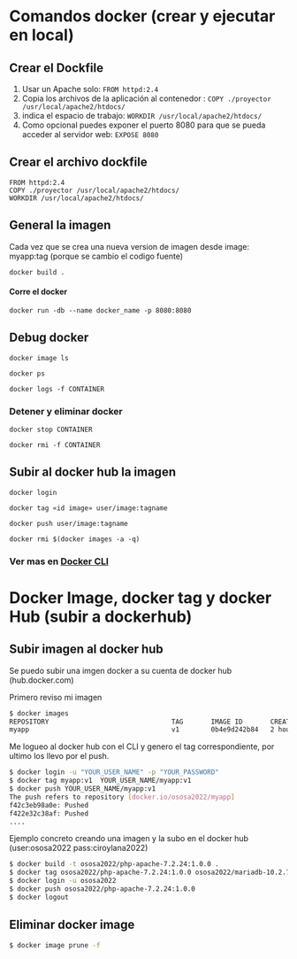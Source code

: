 # Comandos docker (crear y ejecutar en local) 

## Crear el Dockfile 

1. Usar un Apache solo: `FROM httpd:2.4` 
1. Copia los archivos de la aplicación al contenedor : `COPY ./proyector /usr/local/apache2/htdocs/`
1. indica el espacio de trabajo: `WORKDIR /usr/local/apache2/htdocs/`
1. Como opcional puedes exponer el puerto 8080 para que se pueda acceder al servidor web: `EXPOSE 8080`

##  Crear el archivo dockfile

```
FROM httpd:2.4
COPY ./proyector /usr/local/apache2/htdocs/
WORKDIR /usr/local/apache2/htdocs/
```

## General la imagen

Cada vez que se crea una nueva version de imagen desde image: myapp:tag (porque se cambio el codigo fuente)

```
docker build .
```

#### Corre el docker

`docker run -db --name docker_name -p 8080:8080` 

## Debug docker

`docker image ls`

`docker ps`

`docker logs -f CONTAINER`

### Detener y eliminar docker

`docker stop CONTAINER`

`docker rmi -f CONTAINER`



## Subir al docker hub la imagen

`docker login`

`docker tag «id image» user/image:tagname`

`docker push user/image:tagname`

`docker rmi $(docker images -a -q)`

### Ver mas en [Docker CLI](https://docs.docker.com/engine/reference/run/)


# Docker Image, docker tag y docker Hub (subir a dockerhub)

## Subir imagen al docker hub

Se puedo subir una imgen docker a su cuenta de docker hub (hub.docker.com) 

Primero reviso mi imagen

```bash
$ docker images
REPOSITORY                               TAG       IMAGE ID       CREATED 
myapp                                    v1        0b4e9d242b84   2 hours 
```

Me logueo al docker hub con el CLI y genero el tag correspondiente, por ultimo los llevo por el push.

```bash
$ docker login -u "YOUR_USER_NAME" -p "YOUR_PASSWORD"
$ docker tag myapp:v1  YOUR_USER_NAME/myapp:v1
$ docker push YOUR_USER_NAME/myapp:v1
The push refers to repository [docker.io/ososa2022/myapp]
f42c3eb98a0e: Pushed 
f422e32c38af: Pushed 
....
```

Ejemplo concreto  creando una imagen y la subo en el docker hub (user:ososa2022 pass:ciroylana2022)

```bash
$ docker build -t ososa2022/php-apache-7.2.24:1.0.0 .
$ docker tag ososa2022/php-apache-7.2.24:1.0.0 ososa2022/mariadb-10.2.7:1.0.0
$ docker login -u ososa2022
$ docker push ososa2022/php-apache-7.2.24:1.0.0 
$ docker logout
```

## Eliminar docker image

```bash
$ docker image prune -f
```